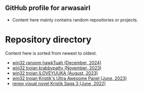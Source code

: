 ## GitHub profile for arwasairl
- Content here mainly contains random repositories or projects.

# Repository directory
Content here is sorted from newest to oldest.
- [win32 ransom hawkTuah (December, 2024)](https://github.com/arwasairl/ransom.win32.HawkTuah)
- [win32 trojan krabbypatty (November, 2023)](https://github.com/arwasairl/trojan.win.krabbypatty)
- [win32 trojan ILOVEYUUKA (August, 2023)](https://github.com/arwasairl/trojan.win.ILOVEYUUKA)
- [win32 trojan Kristik's Ultra Awesome Panel (June, 2023)](https://github.com/arwasairl/Kristiks-Ultra-Awesome-Panel)
- [renpy visual novel Kristik Saga 3 (June, 2022)](https://github.com/arwasairl/Kristik-Saga-3-v2)

<!--
**arwasairl/arwasairl** is a ✨ _special_ ✨ repository because its `README.md` (this file) appears on your GitHub profile.

Here are some ideas to get you started:

- 🔭 I’m currently working on ...
- 🌱 I’m currently learning ...
- 👯 I’m looking to collaborate on ...
- 🤔 I’m looking for help with ...
- 💬 Ask me about ...
- 📫 How to reach me: ...
- 😄 Pronouns: ...
- ⚡ Fun fact: ...
-->
